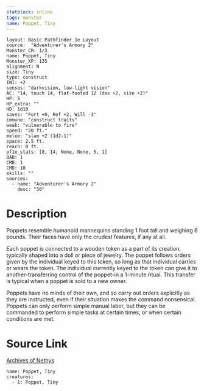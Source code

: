 ```yaml
---
statblock: inline
tags: monster
name: Poppet, Tiny
---
```

```statblock
layout: Basic Pathfinder 1e Layout
source:  "Adventurer's Armory 2"
Monster_CR: 1/3
name: Poppet, Tiny
Monster_XP: 135
alignment: N
size: Tiny
type: construct
INI: +2
senses: "darkvision, low-light vision"
AC: "14, touch 14, flat-footed 12 (dex +2, size +2)"
HP: 5
HP_extra: ""
HD: 1d10
saves: "Fort +0, Ref +2, Will -3"
immune: "construct traits"
weak: "vulnerable to fire"
speed: "20 ft."
melee: "slam +2 (1d2-1)"
space: 2.5 ft.
reach: 0 ft.
pf1e_stats: [8, 14, None, None, 5, 1]
BAB: 1
CMB: 1
CMD: 10
skills: ""
sources:
  - name: "Adventurer's Armory 2"
    desc: "30"
```
# Description
Poppets resemble humanoid mannequins standing 1 foot tall and weighing 6 pounds. Their faces have only the crudest features, if any at all.

 Each poppet is connected to a wooden token as a part of its creation, typically shaped into a doll or piece of jewelry. The poppet follows orders given by the individual keyed to this token, so long as that individual carries or wears the token. The individual currently keyed to the token can give it to another-transferring control of the poppet-in a 1-minute ritual. This transfer is typical when a poppet is sold to a new owner.

 Poppets have no minds of their own, and so carry out orders explicitly as they are instructed, even if their situation makes the command nonsensical. Poppets can only perform simple manual labor, but they can be commanded to perform simple tasks at certain times, or when certain conditions are met.
# Source Link
[Archives of Nethys](https://aonprd.com/MonsterDisplay.aspx?ItemName=Poppet%2C%20Tiny)
```encounter-table
name: Poppet, Tiny
creatures:
  - 1: Poppet, Tiny
```
